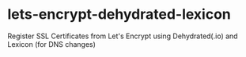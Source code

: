# lets-encrypt-dehydrated-lexicon
Register SSL Certificates from Let's Encrypt using Dehydrated(.io) and Lexicon (for DNS changes)
